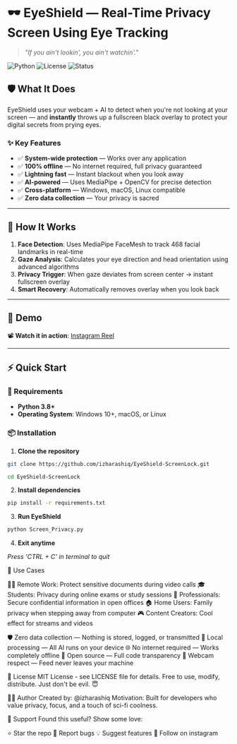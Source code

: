 # 🕶️ EyeShield — Real-Time Privacy Screen Using Eye Tracking

> *"If you ain't lookin', you ain't watchin'."*

![Python](https://img.shields.io/badge/python-v3.8+-blue.svg)
![License](https://img.shields.io/badge/license-MIT-green.svg)
![Status](https://img.shields.io/badge/status-active-success.svg)

## 🛡️ What It Does

EyeShield uses your webcam + AI to detect when you're not looking at your screen — and **instantly** throws up a fullscreen black overlay to protect your digital secrets from prying eyes.

### ✨ Key Features

- ✅ **System-wide protection** — Works over any application
- ✅ **100% offline** — No internet required, full privacy guaranteed
- ✅ **Lightning fast** — Instant blackout when you look away
- ✅ **AI-powered** — Uses MediaPipe + OpenCV for precise detection
- ✅ **Cross-platform** — Windows, macOS, Linux compatible
- ✅ **Zero data collection** — Your privacy is sacred

---

## 🧠 How It Works

1. **Face Detection**: Uses MediaPipe FaceMesh to track 468 facial landmarks in real-time
2. **Gaze Analysis**: Calculates your eye direction and head orientation using advanced algorithms
3. **Privacy Trigger**: When gaze deviates from screen center → instant fullscreen overlay
4. **Smart Recovery**: Automatically removes overlay when you look back

---

## 🧪 Demo

📽️ **Watch it in action**: [Instagram Reel](https://www.instagram.com/reel/DMZ_gtyS2bC)

---

## ⚡ Quick Start

### 🔧 Requirements

- **Python 3.8+**
- **Operating System**: Windows 10+, macOS, or Linux

### 📦 Installation

1. **Clone the repository**
```bash
git clone https://github.com/izharashiq/EyeShield-ScreenLock.git
```

```bash
cd EyeShield-ScreenLock
```

2. **Install dependencies**

```bash
pip install -r requirements.txt
```

3. **Run EyeShield**

```bash
python Screen_Privacy.py
```

4. **Exit anytime**

*Press 'CTRL + C' in terminal to quit*

🎯 Use Cases

👨‍💻 Remote Work: Protect sensitive documents during video calls
🎓 Students: Privacy during online exams or study sessions
💼 Professionals: Secure confidential information in open offices
🏠 Home Users: Family privacy when stepping away from computer
🎮 Content Creators: Cool effect for streams and videos

🛡️ Zero data collection — Nothing is stored, logged, or transmitted
📱 Local processing — All AI runs on your device
🌐 No internet required — Works completely offline
🔐 Open source — Full code transparency
👀 Webcam respect — Feed never leaves your machine

📄 License
MIT License - see LICENSE file for details.
Free to use, modify, distribute. Just don't be evil. 😇

👨‍💻 Author
Created by: @izharashiq
Motivation: Built for developers who value privacy, focus, and a touch of sci-fi coolness.

🌟 Support
Found this useful? Show some love:

⭐ Star the repo
🐛 Report bugs
💡 Suggest features
🤝 Follow on instagram
